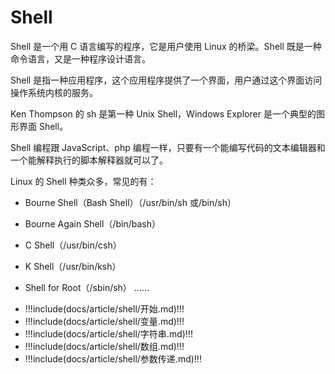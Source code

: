 # Shell

Shell 是一个用 C 语言编写的程序，它是用户使用 Linux 的桥梁。Shell 既是一种命令语言，又是一种程序设计语言。

Shell 是指一种应用程序，这个应用程序提供了一个界面，用户通过这个界面访问操作系统内核的服务。

Ken Thompson 的 sh 是第一种 Unix Shell，Windows Explorer 是一个典型的图形界面 Shell。

Shell 编程跟 JavaScript、php 编程一样，只要有一个能编写代码的文本编辑器和一个能解释执行的脚本解释器就可以了。

Linux 的 Shell 种类众多，常见的有：

- Bourne Shell（Bash Shell）（/usr/bin/sh 或/bin/sh）

- Bourne Again Shell（/bin/bash）

- C Shell（/usr/bin/csh）

- K Shell（/usr/bin/ksh）

- Shell for Root（/sbin/sh）
  ……

<!-- prettier-ignore-start -->
- !!!include(docs/article/shell/开始.md)!!!
- !!!include(docs/article/shell/变量.md)!!!
- !!!include(docs/article/shell/字符串.md)!!!
- !!!include(docs/article/shell/数组.md)!!!
- !!!include(docs/article/shell/参数传递.md)!!!
  
<!-- prettier-ignore-end -->
